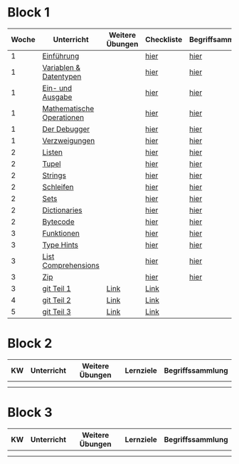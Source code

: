# Block 1

| Woche | Unterricht                                                                          | Weitere Übungen | Checkliste                                               | Begriffsammlung                                         |
|-------|-------------------------------------------------------------------------------------|-----------------|----------------------------------------------------------|---------------------------------------------------------|
| 1     | [Einführung](python_grundlagen/python_grundlagen/python_grundlagen.md)              |                 | [hier](python_grundlagen/python_grundlagen/checklist.md) | [hier](python_grundlagen/python_grundlagen/Begriffe.md) |
| 1     | [Variablen & Datentypen](python_grundlagen/variables_types/variablen_datentypen.md) |                 | [hier](python_grundlagen/variables_types/checklist.md)   | [hier](python_grundlagen/variables_types/Begriffe.md)   |
| 1     | [Ein- und Ausgabe](python_grundlagen/input_output/input_output.md)                  |                 | [hier](python_grundlagen/input_output/checklist.md)      | [hier](python_grundlagen/input_output/Begriffe.md)      |
| 1     | [Mathematische Operationen](python_grundlagen/math_operations/math_operations.md)   |                 | [hier](python_grundlagen/math_operations/checklist.md)   | [hier](python_grundlagen/math_operations/Begriffe.md)   |
| 1     | [Der Debugger](python_grundlagen/debugging/debugging.md)                            |                 | [hier](python_grundlagen/debugging/checklist.md)         | [hier](python_grundlagen/debugging/Begriffe.md)         |
| 1     | [Verzweigungen](python_grundlagen/if_elif_else/if_elif_else.md)                     |                 | [hier](python_grundlagen/if_elif_else/checklist.md)      | [hier](python_grundlagen/if_elif_else/Begriffe.md)      |
| 2     | [Listen](python_grundlagen/lists/lists.md)                                          |                 | [hier](python_grundlagen/lists/checklist.md)             | [hier](python_grundlagen/lists/Begriffe.md)             |
| 2     | [Tupel](python_grundlagen/tupel/tupel.md)                                           |                 | [hier](python_grundlagen/tupel/checklist.md)             | [hier](python_grundlagen/tupel/Begriffe.md)             |
| 2     | [Strings](python_grundlagen/strings/strings.md)                                     |                 | [hier](python_grundlagen/strings/checklist.md)           | [hier](python_grundlagen/strings/Begriffe.md)           |
| 2     | [Schleifen](python_grundlagen/loops/loops.md)                                       |                 | [hier](python_grundlagen/loops/checklist.md)             | [hier](python_grundlagen/loops/Begriffe.md)             |
| 2     | [Sets](python_grundlagen/sets/sets.md)                                              |                 | [hier](python_grundlagen/sets/checklist.md)              | [hier](python_grundlagen/sets/Begriffe.md)              |
| 2     | [Dictionaries](python_grundlagen/dictionaries/dictionaries.md)                      |                 | [hier](python_grundlagen/dictionaries/checklist.md)      | [hier](python_grundlagen/dictionaries/Begriffe.md)      |
| 2     | [Bytecode](python_grundlagen/bytecode/bytecode.md)                                  |                 | [hier](python_grundlagen/bytecode/checklist.md)          | [hier](python_grundlagen/bytecode/Begriffe.md)          |
| 3     | [Funktionen](python_grundlagen/functions/functions.md)                              |                 | [hier](python_grundlagen/functions/checklist.md)         | [hier](python_grundlagen/functions/Begriffe.md)         |
| 3     | [Type Hints](python_grundlagen/type_hints/type_hints.md)                            |                 | [hier](python_grundlagen/type_hints/checklist.md)        | [hier](python_grundlagen/type_hints/Begriffe.md)        |
| 3     | [List Comprehensions](python_grundlagen/list_comp/list_comp.md)                     |                 | [hier](python_grundlagen/list_comp/checklist.md)         | [hier](python_grundlagen/list_comp/Begriffe.md)         |
| 3     | [Zip](python_grundlagen/zip/zip.md)                                                 |                 | [hier](python_grundlagen/zip/checklist.md)               | [hier](python_grundlagen/zip/Begriffe.md)               |
| 3     | [git Teil 1]()                                                                      | [Link]()        | [Link]()                                                 |
| 4     | [git Teil 2]()                                                                      | [Link]()        | [Link]()                                                 |
| 5     | [git Teil 3]()                                                                      | [Link]()        | [Link]()                                                 |

# Block 2

| KW  | Unterricht | Weitere Übungen | Lernziele | Begriffssammlung |
|-----|------------|-----------------|-----------|------------------|
|     |            |                 |           |                  |
|     |            |                 |           |                  |

# Block 3

| KW  | Unterricht | Weitere Übungen | Lernziele | Begriffssammlung |
|-----|------------|-----------------|-----------|------------------|
|     |            |                 |           |                  |
|     |            |                 |           |                  |



